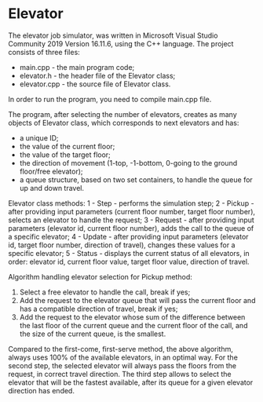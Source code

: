 # Elevator
The elevator job simulator, was written in Microsoft Visual Studio Community 2019 Version 16.11.6, using the C++ language. 
The project consists of three files:
- main.cpp - the main program code;
- elevator.h - the header file of the Elevator class;
- elevator.cpp - the source file of Elevator class.

In order to run the program, you need to compile main.cpp file.

The program, after selecting the number of elevators, creates as many objects of Elevator class, which corresponds to next elevators and has:
- a unique ID;
- the value of the current floor;
- the value of the target floor;
- the direction of movement (1-top, -1-bottom, 0-going to the ground floor/free elevator);
- a queue structure, based on two set containers, to handle the queue for up and down travel.

Elevator class methods:
1 - Step - performs the simulation step;
2 - Pickup - after providing input parameters (current floor number, target  floor number), selects an elevator to handle the request;
3 - Request - after providing input parameters (elevator id, current floor number), adds the call to the queue of a specific elevator;
4 - Update - after providing input parameters (elevator id, target floor number, direction of travel), changes these values for a specific elevator;
5 - Status - displays the current status of all elevators, in order: elevator id, current floor value, target floor value, direction of travel.

Algorithm handling elevator selection for Pickup method:
1. Select a free elevator to handle the call, break if yes;
2. Add the request to the elevator queue that will pass the current floor and has a compatible direction of travel, break if yes;
3. Add the request to the elevator whose sum of the difference between the last floor of the current queue and the current floor of the call, and the size of the current queue, is the smallest.

Compared to the first-come, first-serve method, the above algorithm, always uses 100% of the available elevators, in an optimal way. For the second step, the selected elevator will always pass the floors from the request, in  correct travel direction. The third step allows to select the elevator that will be the fastest available, after its queue for a given elevator direction has ended.
